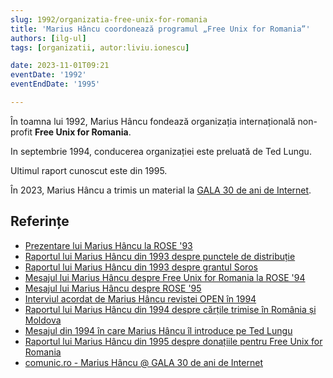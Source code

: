 ```yaml
---
slug: 1992/organizatia-free-unix-for-romania
title: 'Marius Hâncu coordonează programul „Free Unix for Romania”'
authors: [ilg-ul]
tags: [organizatii, autor:liviu.ionescu]

date: 2023-11-01T09:21
eventDate: '1992'
eventEndDate: '1995'

---
```


În toamna lui 1992, Marius Hâncu fondează organizația internațională non-profit
**Free Unix for Romania**.

<!-- truncate -->

In septembrie 1994, conducerea organizației este preluată de Ted Lungu.

Ultimul raport cunoscut este din 1995.

În 2023, Marius Hâncu a trimis un material la
[GALA 30 de ani de Internet](/evenimente/2023/conferinta-dtc-30-ani-internet).

## Referințe

- [Prezentare lui Marius Hâncu la ROSE '93](/amintiri/1993/mhancu-mesaj-free-unix-rose93/)
- [Raportul lui Marius Hâncu din 1993 despre punctele de distribuție](/amintiri/1993/mhancu-distribution-centers/)
- [Raportul lui Marius Hâncu din 1993 despre grantul Soros](/amintiri/1993/mhancu-soros-grant/)
- [Mesajul lui Marius Hâncu despre Free Unix for Romania la ROSE '94](/amintiri/1994/mhancu-mesaj-free-unix-rose94/)
- [Mesajul lui Marius Hâncu despre ROSE '95](/amintiri/1995/mhancu-mesaj-jsq-rose95/)
- [Interviul acordat de Marius Hâncu revistei OPEN în 1994](/amintiri/1994/mhancu-interviu-revista-open/)
- [Raportul lui Marius Hâncu din 1994 despre cărțile trimise în România și Moldova](/amintiri/1994/mhancu-soros-books/)
- [Mesajul din 1994 în care Marius Hâncu îl introduce pe Ted Lungu](/amintiri/1994/mhancu-mesaj-ted-lungu/)
- [Raportul lui Marius Hâncu din 1995 despre donațiile pentru Free Unix for Romania](/amintiri/1995/mhancu-donation-drive)
- [comunic.ro - Marius Hâncu @ GALA 30 de ani de Internet](https://comunic.ro/marius-hancu-gala-30-de-ani-de-internet-ro-free-unix-for-romania-movement-managed-to-associate-people-of-great-talents-who-forgot-their-personal-interest-in-the-interest-of-a-modern-romania-i/)
